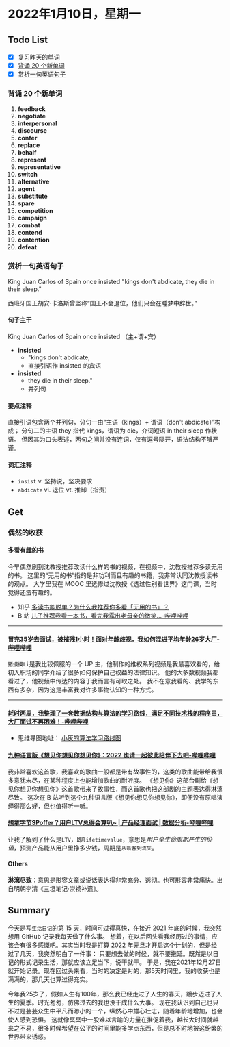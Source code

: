 # 2022年1月10日，星期一
## Todo List

- [x] 复习昨天的单词
- [x] [背诵 20 个新单词](#背诵-20-个新单词)
- [x] [赏析一句英语句子](#赏析一句英语句子)

### 背诵 20 个新单词

1. **feedback**
2. **negotiate**
3. **interpersonal**
4. **discourse**
5. **confer**
6. **replace**
7. **behalf**
8. **represent**
9. **representative**
10. **switch**
11. **alternative**
12. **agent**
13. **substitute**
14. **spare**
15. **competition**
16. **campaign**
17. **combat**
18. **contend**
19. **contention**
20. **defeat**

### 赏析一句英语句子

King Juan Carlos of Spain once insisted "kings don't abdicate, they die in their sleep."

西班牙国王胡安·卡洛斯曾坚称“国王不会退位，他们只会在睡梦中辞世。”

#### 句子主干

King Juan Carlos of Spain once insisted （主+谓+宾）

- **insisted**
  - "kings don't abdicate,
  - 直接引语作 insisted 的宾语
- **insisted**
  - they die in their sleep."
  - 并列句

#### 要点注释

直接引语包含两个并列句，分句一由“主语（kings）+ 谓语（don't abdicate）”构成；
分句二的主语 they 指代 kings，谓语为 die，介词短语 in their sleep 作状语。
但因其为口头表述，两句之间并没有连词，仅有逗号隔开，语法结构不够严谨。

#### 词汇注释

- `insist` v. 坚持说，坚决要求
- `abdicate` vi. 退位 vt. 推卸（指责）

## Get
### 偶然的收获

#### 多看有趣的书

今早偶然刷到沈教授推荐改读什么样的书的视频，在视频中，沈教授推荐多读无用的书。
这里的“无用的书”指的是非功利而且有趣的书籍，我非常认同沈教授读书的观点。
大学里我在 MOOC 里选修过沈教授《透过性别看世界》这门课，当时觉得还蛮有趣的。

- 知乎
[多读书能脱单？为什么我推荐你多看「无用的书」？](https://www.zhihu.com/zvideo/1368630064637091840)
- B 站
[儿子推荐我看一本书，看完我露出老母亲的微笑…-哔哩哔哩](https://b23.tv/RE6brL3)

--------

#### [冒充35岁去面试，被摧残1小时！面对年龄歧视，我如何混进平均年龄26岁大厂-哔哩哔哩](https://b23.tv/BHI4cXH)

`猪摸摸Li`是我比较佩服的一个 UP 主，他制作的维权系列视频是我最喜欢看的，给初入职场的同学介绍了很多如何保护自己权益的法律知识。
他的大多数视频我都看过了，他视频中传达的内容于我而言有可取之处。
我不在意我看的、我学的东西有多杂，因为这是丰富我对许多事物认知的一种方式。

--------

#### [耗时两周，我整理了一套数据结构与算法的学习路线，满足不同技术栈的程序员，大厂面试不再困难！-哔哩哔哩](https://b23.tv/zBhguZN)

- 思维导图地址：
[小灰的算法学习路线图](https://www.processon.com/view/link/61d2d3d01e08530666ae3326)

#### [九种语言版《想见你想见你想见你》：2022 也请一起彼此陪伴下去吧-哔哩哔哩](https://b23.tv/pjqGDgD)

我非常喜欢这首歌，我喜欢的歌曲一般都是带有故事性的，这类的歌曲能带给我很多意犹未尽，在某种程度上也能增加歌曲的耐听度。
《想见你》这部台剧给《想见你想见你想见你》这首歌带来了故事性，而这首歌也把这部剧的主题表达得淋漓尽致。
这次在 B 站听到这个九种语言版《想见你想见你想见你》，即便没有原唱演绎得那么好，但也值得听一听。

#### [想拿字节SPoffer？用户LTV总得会算叭~ | 产品经理面试 | 数据分析-哔哩哔哩](https://b23.tv/gmWpMtp)

让我了解到了什么是`LTV`，即`lifetimevalue`，意思是*用户全生命周期产生的价值*，预测产品能从用户里挣多少钱，周期是`从新客到流失`。


#### Others

**淋漓尽致**：意思是形容文章或说话表达得非常充分、透彻。也可形容非常痛快。出自明朝李清《三垣笔记·崇祯补遗》。


## Summary

今天是写`生活日记`的第 15 天，时间可过得真快，在接近 2021 年底的时候，我突然想用 GitHub 记录我每天做了什么事。
想着，在以后回头看我经历过的事情，应该会有很多感慨吧。其实当时我是打算 2022 年元旦才开启这个计划的，但是经过了几天，我突然明白了一件事：
只要想去做的时候，就不要拖延。既然是以日记的形式记录生活，那就应该立足当下，说干就干。
于是，我在2021年12月27日就开始记录。现在回过头来看，当时的决定是对的，那5天时间里，我的收获也是满满的，那几天也算过得充实。

今年我25岁了，假如人生有100年，那么我已经走过了人生的春天，踱步迈进了人生的夏季。时光匆匆，仿佛过去的我也没干成什么大事。
现在我认识到自己也只不过是芸芸众生中平凡而渺小的一个，纵然心中雄心壮志，随着年龄地增加，也会使人感到恐惧。
这就像冥冥中一股难以言喻的力量在推促着我，越长大时间就越来之不易，很多时候希望在公平的时间里能多学点东西，但是总不时地被这纷繁的世界带来诱惑。
